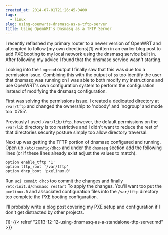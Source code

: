 ```yaml
---
created_at: 2014-07-01T21:26:45-0400
tags:
  - linux
slug: using-openwrts-dnsmasq-as-a-tftp-server
title: Using OpenWRT's Dnsmasq as a TFTP Server
---
```


I recently reflashed my primary router to a newer version of OpenWRT and
attempted to follow [my own directions][1] written in an earlier blog post to
add PXE booting to my local network using the dnsmasq service built in. After
following my advice I found that the dnsmasq service wasn't starting.

Looking into the `logread` output I finally saw that this was due too a
permission issue. Combining this with the output of `ps` too identify the user
that dnsmasq was running on I was able to both modify my instructions and use
OpenWRT's own configuration system to perform the configuration instead of
modifying the dnsmasq configuration.

First was solving the permissions issue. I created a dedicated directory at
`/var/tftp` and changed the ownership to 'nobody' and 'nogroup' and mode too
'0755'.

Previously I used `/var/lib/tftp`, however, the default permissions on the
`/var/lib` directory is too restrictive and I didn't want to reduce the rest of
that directories security posture simply too allow directory traversal.

Next up was getting the TFTP portion of dnsmasq configured and running. Open up
`/etc/config/dhcp` and under the `dnsmasq` section add the following lines (or
if these lines already exist adjust the values to match).

```
option enable_tftp '1'
option tftp_root '/var/tftp'
option dhcp_boot 'pxelinux.0'
```

Run `uci commit dhcp` too commit the changes and finally `/etc/init.d/dnsmasq
restart` To apply the changes. You'll want too put the `pxelinux.0` and
associated configuration files into the `/var/tftp` directory too complete the
PXE booting configuration.

I'll probably write a blog post covering my PXE setup and configuration if I
don't get distracted by other projects.

[1]: {{< relref "2013-12-12-using-dnsmasq-as-a-standalone-tftp-server.md" >}}
